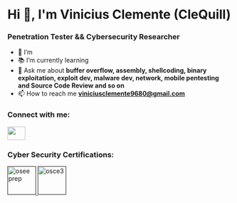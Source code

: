 # Hi 👋, I'm Vinicius Clemente (CleQuill)
### Penetration Tester && Cybersecurity Researcher  

- 📔 I’m 
- 📚 I’m currently learning 
- 💬 Ask me about **buffer overflow, assembly, shellcoding, binary exploitation, exploit dev, malware dev, network, mobile pentesting and Source Code Review and so on**
- 📫 How to reach me **viniciusclemente9680@gmail.com**

### Connect with me:
<p align="left">
<a href="https://www.linkedin.com/in/vinicius-clemente-718b6317b/" target="_blank"><img align="center" src="https://raw.githubusercontent.com/rahuldkjain/github-profile-readme-generator/master/src/images/icons/Social/linked-in-alt.svg" alt="" height="30" width="40" /></a>
</p>

### Cyber Security Certifications:
<p align="left">
    <a href="" target="_blank" rel="noreferrer"> 
        <img src="" alt="osee prep" width="64" height="64"/> 
    </a>
    <a href="" target="_blank" rel="noreferrer"> 
        <img src="" alt="osce3" width="64" height="64"/> 
    </a> 
</p>

